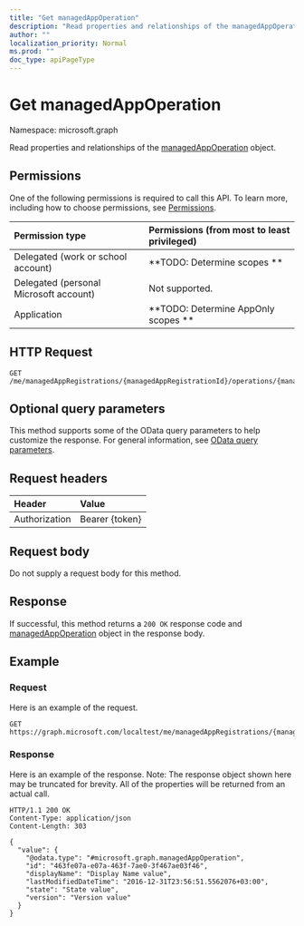 ```yaml
---
title: "Get managedAppOperation"
description: "Read properties and relationships of the managedAppOperation object."
author: ""
localization_priority: Normal
ms.prod: ""
doc_type: apiPageType
---
```


# Get managedAppOperation

Namespace: microsoft.graph

Read properties and relationships of the [managedAppOperation](../resources/managedappoperation.md) object.

## Permissions
One of the following permissions is required to call this API. To learn more, including how to choose permissions, see [Permissions](/concepts/permissions-reference.md).

|Permission type|Permissions (from most to least privileged)|
|:---|:---|
|Delegated (work or school account)|**TODO: Determine scopes **|
|Delegated (personal Microsoft account)|Not supported.|
|Application|**TODO: Determine AppOnly scopes **|

## HTTP Request
<!-- {
  "blockType": "ignored"
}
-->
``` http
GET /me/managedAppRegistrations/{managedAppRegistrationId}/operations/{managedAppOperationId}
```

## Optional query parameters
This method supports some of the OData query parameters to help customize the response. For general information, see [OData query parameters](/graph/query-parameters).

## Request headers
|Header|Value|
|:---|:---|
|Authorization|Bearer {token}|

## Request body
Do not supply a request body for this method.

## Response
If successful, this method returns a `200 OK` response code and [managedAppOperation](../resources/managedappoperation.md) object in the response body.

## Example

### Request
Here is an example of the request.
<!-- {
  "blockType": "request",
  "name": "get_managedappoperation"
}
-->
``` http
GET https://graph.microsoft.com/localtest/me/managedAppRegistrations/{managedAppRegistrationId}/operations/{managedAppOperationId}
```

### Response
Here is an example of the response. Note: The response object shown here may be truncated for brevity. All of the properties will be returned from an actual call.
<!-- {
  "blockType": "response",
  "truncated": true,
  "@odata.type": "microsoft.graph.managedAppOperation"
}
-->
``` http
HTTP/1.1 200 OK
Content-Type: application/json
Content-Length: 303

{
  "value": {
    "@odata.type": "#microsoft.graph.managedAppOperation",
    "id": "463fe07a-e07a-463f-7ae0-3f467ae03f46",
    "displayName": "Display Name value",
    "lastModifiedDateTime": "2016-12-31T23:56:51.5562076+03:00",
    "state": "State value",
    "version": "Version value"
  }
}
```

